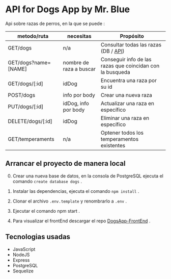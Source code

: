 # API for Dogs App **by Mr. Blue**

Api sobre razas de perros, en la que se puede :

| metodo/ruta | necesitas | Propósito                     |
| ----------- | --------- | ----------------------------- |
| GET/dogs    | n/a       | Consultar todas las razas (DB / <a href="https://api.thedogapi.com/v1/breeds" target="_blank" rel="noreferrer">API</a>)|
|GET/dogs?name=[NAME]|nombre de raza a buscar|Conseguir info de las razas que coincidan con la busqueda|
|GET/dogs/[:id]|idDog|Encuentra una raza por su id|
|POST/dogs|info por body|Crear una nueva raza|
|PUT/dogs/[:id]|idDog, info por body|Actualizar una raza en específico|
|DELETE/dogs/[:id]|idDog|Eliminar una raza en específico|
|GET/temperaments|n/a|Optener todos los temperamentos existentes|


## Arrancar el proyecto de manera local

0. Crear una nueva base de datos, en la consola de PostgreSQL ejecuta el comando `create database dogs` .

1. Instalar las dependencias, ejecuta el comando `npm install` .

2. Clonar el archivo `.env.template` y renombrarlo a `.env` .

3. Ejecutar el comando npm start .

4. Para visualizar el frontEnd descargar el repo <a href="https://github.com/MrBluegru/DogsApp-FrontEnd" target="_blank" rel="noreferrer">DogsApp-FrontEnd</a> .

## Tecnologias usadas

- JavaScript
- NodeJS
- Express
- PostgreSQL
- Sequelize